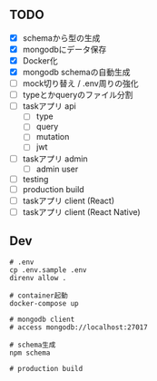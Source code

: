 ## TODO
- [x] schemaから型の生成
- [x] mongodbにデータ保存
- [x] Docker化
- [x] mongodb schemaの自動生成
- [ ] mock切り替え / .env周りの強化
- [ ] typeとかqueryのファイル分割
- [ ] taskアプリ api
  - [ ] type
  - [ ] query
  - [ ] mutation
  - [ ] jwt
- [ ] taskアプリ admin
  - [ ] admin user
- [ ] testing
- [ ] production build
- [ ] taskアプリ client (React)
- [ ] taskアプリ client (React Native)

## Dev
```
# .env
cp .env.sample .env
direnv allow .
```
```
# container起動
docker-compose up

# mongodb client
# access mongodb://localhost:27017

# schema生成
npm schema
```
```
# production build
```
